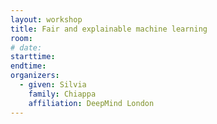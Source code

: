 ```yaml
---
layout: workshop
title: Fair and explainable machine learning
room: 
# date:
starttime: 
endtime: 
organizers:
  - given: Silvia
    family: Chiappa
    affiliation: DeepMind London
---
```

